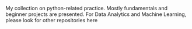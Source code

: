 My collection on python-related practice. Mostly fundamentals and beginner projects are presented.
For Data Analytics and Machine Learning, please look for other repositories here 
